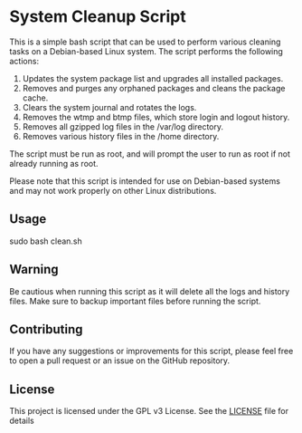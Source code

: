 # System Cleanup Script

This is a simple bash script that can be used to perform various cleaning tasks on a Debian-based Linux system. The script performs the following actions:

1. Updates the system package list and upgrades all installed packages.
2. Removes and purges any orphaned packages and cleans the package cache.
3. Clears the system journal and rotates the logs.
4. Removes the wtmp and btmp files, which store login and logout history.
5. Removes all gzipped log files in the /var/log directory.
6. Removes various history files in the /home directory.

The script must be run as root, and will prompt the user to run as root if not already running as root.

Please note that this script is intended for use on Debian-based systems and may not work properly on other Linux distributions.

## Usage

sudo bash clean.sh

## Warning

Be cautious when running this script as it will delete all the logs and history files. Make sure to backup important files before running the script.

## Contributing

If you have any suggestions or improvements for this script, please feel free to open a pull request or an issue on the GitHub repository.

## License

This project is licensed under the GPL v3 License. See the [LICENSE](LICENSE) file for details
